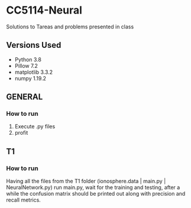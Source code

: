 # CC5114-Neural
Solutions to Tareas and problems presented in class

## Versions Used
* Python 3.8
* Pillow 7.2
* matplotlib 3.3.2
* numpy 1.19.2

## GENERAL
### How to run
1. Execute .py files
2. profit

## T1
### How to run
Having all the files from the T1 folder (ionosphere.data | main.py | NeuralNetwork.py) run main.py, wait for the training and testing, after a while the confusion matrix should be printed out along with precision and recall metrics.